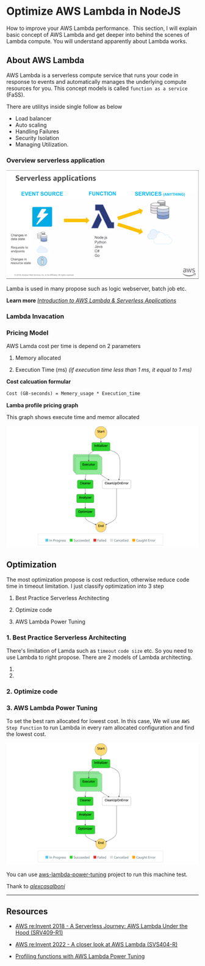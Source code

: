 # Optimize AWS Lambda in NodeJS

How to improve your AWS Lambda performance. 
This section, I will explain basic concept of AWS Lambda and get deeper into behind the scenes of Lambda compute. You will understand apparently about Lambda works.

## About AWS Lambda

AWS Lambda is a serverless compute service that runs your code in response to events and automatically manages the underlying compute resources for you. This concept models is called `function as a service` (FaSS).

There are utilitys inside single  follow as below

- Load balancer
- Auto scaling
- Handling Failures
- Security Isolation
- Managing Utilization.

### Overview serverless application

![serverless-application-png]

Lamba is used in many propose such as logic webserver, batch job etc.

**Learn more**
_[Introduction to AWS Lambda & Serverless Applications]_

### Lambda Invacation



### Pricing Model

AWS Lamda cost per time is depend on 2 parameters

1. Memory allocated

2. Execution Time (ms) _(if execution time less than 1 ms, it equal to 1 ms)_

**Cost calcuation formular**

```txt
Cost (GB-seconds) = Memery_usage * Execution_time 
```

**Lamba profile pricing graph**

This graph shows execute time and memor allocated

![lambda-pricing-graph-png]

## Optimization

The most optimization propose is cost reduction, otherwise reduce code time in timeout limitation. I just classify optimization into 3 step 

1. Best Practice Serverless Architecting

2. Optimize code

3. AWS Lambda Power Tuning

### 1. Best Practice Serverless Architecting

There's limitation of Lamda such as `timeout` `code size` etc. So you need to use Lambda to right propose. There are 2 models of Lambda architecting.

1. 

2. 

### 2. Optimize code

### 3. AWS Lambda Power Tuning

To set the best ram allocated for lowest cost. In this case, We wil use `AWS Step Function` to run Lambda in every ram allocated configuration and find the lowest cost.

![aws-lambda-power-tuning-png]

You can use [aws-lambda-power-tuning] project to run this machine test.

Thank to _[alexcasalboni]_

---

## Resources

- [AWS re:Invent 2018 - A Serverless Journey: AWS Lambda Under the Hood (SRV409-R1)]

- [AWS re:Invent 2022 - A closer look at AWS Lambda (SVS404-R)]

- [Profiling functions with AWS Lambda Power Tuning]

<!-- Link Reference -->

[serverless-application-png]: ./assets/serverless-application.png
[lambda-pricing-graph-png]: ./assets/aws-lambda-power-tuning.png

[alexcasalboni]: https://github.com/alexcasalboni
[aws-lambda-power-tuning-png]: ./assets/aws-lambda-power-tuning.png
[aws-lambda-power-tuning]: https://github.com/alexcasalboni/aws-lambda-power-tuning

[Profiling functions with AWS Lambda Power Tuning]: https://docs.aws.amazon.com/lambda/latest/operatorguide/profile-functions.html
[Introduction to AWS Lambda & Serverless Applications]: https://www.youtube.com/watch?v=EBSdyoO3goc
[AWS re:Invent 2018 - A Serverless Journey: AWS Lambda Under the Hood (SRV409-R1)]: https://www.youtube.com/watch?v=QdzV04T_kec
[AWS re:Invent 2022 - A closer look at AWS Lambda (SVS404-R)]: https://www.youtube.com/watch?v=0_jfH6qijVY
